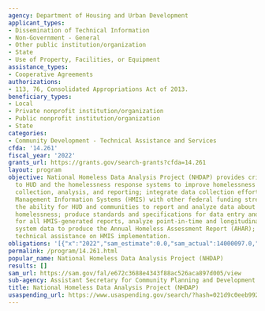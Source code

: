 ```yaml
---
agency: Department of Housing and Urban Development
applicant_types:
- Dissemination of Technical Information
- Non-Government - General
- Other public institution/organization
- State
- Use of Property, Facilities, or Equipment
assistance_types:
- Cooperative Agreements
authorizations:
- 113, 76, Consolidated Appropriations Act of 2013.
beneficiary_types:
- Local
- Private nonprofit institution/organization
- Public nonprofit institution/organization
- State
categories:
- Community Development - Technical Assistance and Services
cfda: '14.261'
fiscal_year: '2022'
grants_url: https://grants.gov/search-grants?cfda=14.261
layout: program
objective: National Homeless Data Analysis Project (NHDAP) provides critical resources
  to HUD and the homelessness response systems to improve homelessness response data
  collection, analysis, and reporting; integrate data collection efforts in Homeless
  Management Information Systems (HMIS) with other federal funding streams; enhance
  the ability for HUD and communities to report and analyze data about persons experiencing
  homelessness; produce standards and specifications for data entry and reporting
  for all HMIS-generated reports, analyze point-in-time and longitudinal analysis
  system data to produce the Annual Homeless Assessment Report (AHAR); and provide
  technical assistance on HMIS implementation.
obligations: '[{"x":"2022","sam_estimate":0.0,"sam_actual":14000097.0,"usa_spending_actual":-61009.76},{"x":"2023","sam_estimate":4550000.0,"sam_actual":0.0,"usa_spending_actual":-175157.19},{"x":"2024","sam_estimate":9350000.0,"sam_actual":0.0,"usa_spending_actual":-5635.21}]'
permalink: /program/14.261.html
popular_name: National Homeless Data Analysis Project (NHDAP)
results: []
sam_url: https://sam.gov/fal/e672c3688e4343f88ac526aca897d005/view
sub-agency: Assistant Secretary for Community Planning and Development
title: National Homeless Data Analysis Project (NHDAP)
usaspending_url: https://www.usaspending.gov/search/?hash=021d9c0eeb99206e866b40b4ac3d9248
---
```

